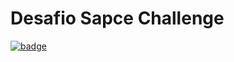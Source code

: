 # Desafio Sapce Challenge
[![badge](https://img.shields.io/badge/prototipo-figma-red)](https://www.figma.com/file/VL89dWkK1FKHlTRRFwUwiR/SpaceApps2023?type=design&node-id=0%3A1&mode=design&t=xzj6eWJx1QdqRAWd-1)
